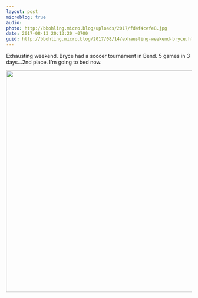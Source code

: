 ```yaml
---
layout: post
microblog: true
audio: 
photo: http://bbohling.micro.blog/uploads/2017/fd4f4cefe8.jpg
date: 2017-08-13 20:13:20 -0700
guid: http://bbohling.micro.blog/2017/08/14/exhausting-weekend-bryce.html
---
```

Exhausting weekend. Bryce had a soccer tournament in Bend. 5 games in 3 days...2nd place. I'm going to bed now.

<img src="http://bbohling.micro.blog/uploads/2017/fd4f4cefe8.jpg" width="599" height="600" />
